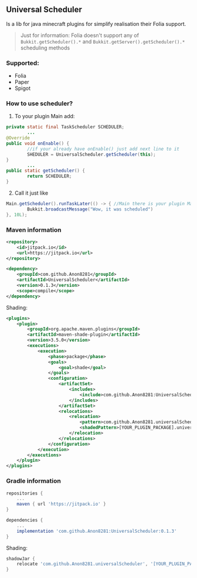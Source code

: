 ## Universal Scheduler

Is a lib for java minecraft plugins for simplify realisation their Folia support.
> Just for information: Folia doesn't support any of `Bukkit.getScheduler().*` and `Bukkit.getServer().getScheduler().*`
> scheduling methods

### Supported:

- Folia
- Paper
- Spigot

### How to use scheduler?

1. To your plugin Main add:

```java
private static final TaskScheduler SCHEDULER;
        ...
@Override
public void onEnable() {
        //if your already have onEnable() just add next line to it
        SHEDULER = UniversalScheduler.getScheduler(this);
}
        ...
public static getScheduler() {
        return SCHEDULER;
}
```

2. Call it just like

```java
Main.getScheduler().runTaskLater(() -> { //Main there is your plugin Main
        Bukkit.broadcastMessage("Wow, it was scheduled")
}, 10L);
```

### Maven information

```xml
<repository>
    <id>jitpack.io</id>
    <url>https://jitpack.io</url>
</repository>
```

```xml
<dependency>
    <groupId>com.github.Anon8281</groupId>
    <artifactId>UniversalScheduler</artifactId>
    <version>0.1.3</version>
    <scope>compile</scope>
</dependency>
 ```

Shading:

```xml
<plugins>
    <plugin>
        <groupId>org.apache.maven.plugins</groupId>
        <artifactId>maven-shade-plugin</artifactId>
        <version>3.5.0</version>
        <executions>
            <execution>
                <phase>package</phase>
                <goals>
                    <goal>shade</goal>
                </goals>
                <configuration>
                    <artifactSet>
                        <includes>
                            <include>com.github.Anon8281:UniversalScheduler</include>
                        </includes>
                    </artifactSet>
                    <relocations>
                        <relocation>
                            <pattern>com.github.Anon8281.universalScheduler</pattern>
                            <shadedPattern>[YOUR_PLUGIN_PACKAGE].universalScheduler</shadedPattern> <!-- Replace this -->
                        </relocation>
                    </relocations>
                </configuration>
            </execution>
        </executions>
    </plugin>
</plugins>
```

### Gradle information
```groovy
repositories {
    ...
    maven { url 'https://jitpack.io' }
}
```
```groovy
dependencies {
    ...
    implementation 'com.github.Anon8281:UniversalScheduler:0.1.3'
}
```
Shading:
```groovy
shadowJar {
    relocate 'com.github.Anon8281.universalScheduler', '[YOUR_PLUGIN_PACKAGE].universalScheduler' //Replace this
}
```

